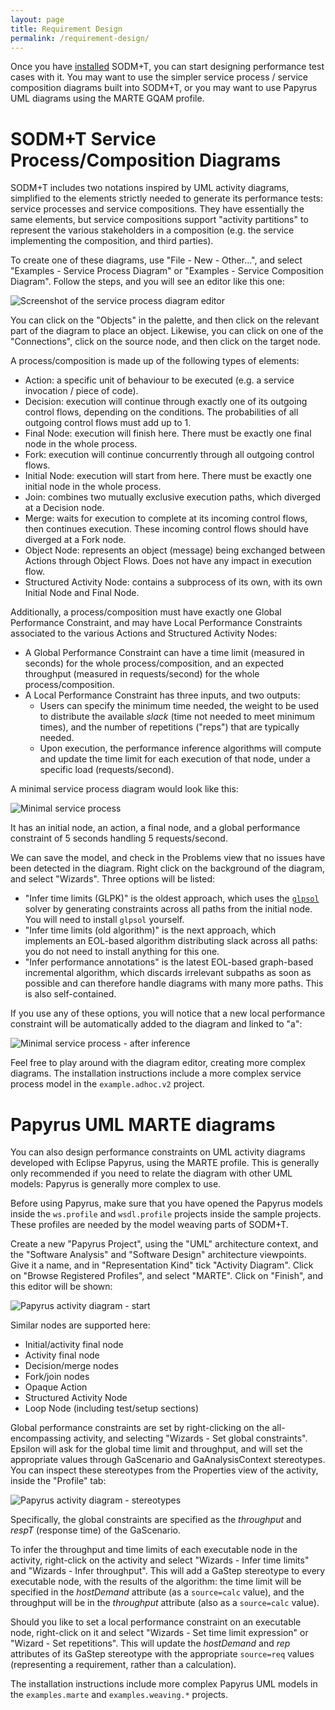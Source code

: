 ```yaml
---
layout: page
title: Requirement Design
permalink: /requirement-design/
---
```


Once you have [installed](/installation/) SODM+T, you can start designing performance test cases with it.
You may want to use the simpler service process / service composition diagrams built into SODM+T, or you may want to use Papyrus UML diagrams using the MARTE GQAM profile.

# SODM+T Service Process/Composition Diagrams

SODM+T includes two notations inspired by UML activity diagrams, simplified to the elements strictly needed to generate its performance tests: service processes and service compositions.
They have essentially the same elements, but service compositions support "activity partitions" to represent the various stakeholders in a composition (e.g. the service implementing the composition, and third parties).

To create one of these diagrams, use "File - New - Other...", and select "Examples - Service Process Diagram" or "Examples - Service Composition Diagram".
Follow the steps, and you will see an editor like this one:

![Screenshot of the service process diagram editor](spdiag-editor.png)

You can click on the "Objects" in the palette, and then click on the relevant part of the diagram to place an object.
Likewise, you can click on one of the "Connections", click on the source node, and then click on the target node.

A process/composition is made up of the following types of elements:

* Action: a specific unit of behaviour to be executed (e.g. a service invocation / piece of code).
* Decision: execution will continue through exactly one of its outgoing control flows, depending on the conditions. The probabilities of all outgoing control flows must add up to 1.
* Final Node: execution will finish here. There must be exactly one final node in the whole process.
* Fork: execution will continue concurrently through all outgoing control flows.
* Initial Node: execution will start from here. There must be exactly one initial node in the whole process.
* Join: combines two mutually exclusive execution paths, which diverged at a Decision node.
* Merge: waits for execution to complete at its incoming control flows, then continues execution. These incoming control flows should have diverged at a Fork node.
* Object Node: represents an object (message) being exchanged between Actions through Object Flows. Does not have any impact in execution flow.
* Structured Activity Node: contains a subprocess of its own, with its own Initial Node and Final Node.

Additionally, a process/composition must have exactly one Global Performance Constraint, and may have Local Performance Constraints associated to the various Actions and Structured Activity Nodes:
* A Global Performance Constraint can have a time limit (measured in seconds) for the whole process/composition, and an expected throughput (measured in requests/second) for the whole process/composition.
* A Local Performance Constraint has three inputs, and two outputs:
  * Users can specify the minimum time needed, the weight to be used to distribute the available *slack* (time not needed to meet minimum times), and the number of repetitions ("reps") that are typically needed.
  * Upon execution, the performance inference algorithms will compute and update the time limit for each execution of that node, under a specific load (requests/second).

A minimal service process diagram would look like this:

![Minimal service process](spdiag-minimal.png)

It has an initial node, an action, a final node, and a global performance constraint of 5 seconds handling 5 requests/second.

We can save the model, and check in the Problems view that no issues have been detected in the diagram.
Right click on the background of the diagram, and select "Wizards".
Three options will be listed:

* "Infer time limits (GLPK)" is the oldest approach, which uses the [`glpsol`](https://www.gnu.org/software/glpk/) solver by generating constraints across all paths from the initial node. You will need to install `glpsol` yourself.
* "Infer time limits (old algorithm)" is the next approach, which implements an EOL-based algorithm distributing slack across all paths: you do not need to install anything for this one.
* "Infer performance annotations" is the latest EOL-based graph-based incremental algorithm, which discards irrelevant subpaths as soon as possible and can therefore handle diagrams with many more paths. This is also self-contained.

If you use any of these options, you will notice that a new local performance constraint will be automatically added to the diagram and linked to "a":

![Minimal service process - after inference](spdiag-minimal-inferred.png)

Feel free to play around with the diagram editor, creating more complex diagrams.
The installation instructions include a more complex service process model in the `example.adhoc.v2` project.

# Papyrus UML MARTE diagrams

You can also design performance constraints on UML activity diagrams developed with Eclipse Papyrus, using the MARTE profile.
This is generally only recommended if you need to relate the diagram with other UML models: Papyrus is generally more complex to use.

Before using Papyrus, make sure that you have opened the Papyrus models inside the `ws.profile` and `wsdl.profile` projects inside the sample projects.
These profiles are needed by the model weaving parts of SODM+T.

Create a new "Papyrus Project", using the "UML" architecture context, and the "Software Analysis" and "Software Design" architecture viewpoints.
Give it a name, and in "Representation Kind" tick "Activity Diagram".
Click on "Browse Registered Profiles", and select "MARTE".
Click on "Finish", and this editor will be shown:

![Papyrus activity diagram - start](papyrus-activity-start.png)

Similar nodes are supported here:

* Initial/activity final node
* Activity final node
* Decision/merge nodes
* Fork/join nodes
* Opaque Action
* Structured Activity Node
* Loop Node (including test/setup sections)

Global performance constraints are set by right-clicking on the all-encompassing activity, and selecting "Wizards - Set global constraints".
Epsilon will ask for the global time limit and throughput, and will set the appropriate values through GaScenario and GaAnalysisContext stereotypes.
You can inspect these stereotypes from the Properties view of the activity, inside the "Profile" tab:

![Papyrus activity diagram - stereotypes](papyrus-activity-stereotypes.png)

Specifically, the global constraints are specified as the *throughput* and *respT* (response time) of the GaScenario.

To infer the throughput and time limits of each executable node in the activity, right-click on the activity and select "Wizards - Infer time limits" and "Wizards - Infer throughput".
This will add a GaStep stereotype to every executable node, with the results of the algorithm: the time limit will be specified in the *hostDemand* attribute (as a `source=calc` value), and the throughput will be in the *throughput* attribute (also as a `source=calc` value).

Should you like to set a local performance constraint on an executable node, right-click on it and select "Wizards - Set time limit expression" or "Wizard - Set repetitions".
This will update the *hostDemand* and *rep* attributes of its GaStep stereotype with the appropriate `source=req` values (representing a requirement, rather than a calculation).

The installation instructions include more complex Papyrus UML models in the `examples.marte` and `examples.weaving.*` projects.